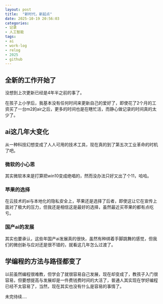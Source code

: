 ```yaml
---
layout: post
title:  "新时代，新起点"
date: 2025-10-19 20:56:03
categories:
- 记录
- 人工智能
tags:
- ai
- work-log
- relog
- 2025
- github
---
```


## 全新的工作开始了
没想到上次更新已经是4年半之前的事了。

在孩子上小学后，我基本没有任何时间来更新自己的爱好了，即使花了2个月的工资买了一台m2的air之后，更多的时间也是在瞎忙活，而静心做记录的时间真的太少了。

## ai这几年大变化

从一种科技幻想变成了人人可用的技术工具，现在真的到了第五次工业革命的时机了吧。

### 微软的小心思

其实微软本来是打算把win10变成绝唱的，然而没办法只好又出了个11，哈哈。

### 苹果的选择

在云技术的ai与本地化的隐私安全上，苹果还是选择了后者，即使这让它在宣传上面对了极大的压力，但我还是相信这是最好的选择，虽然最近买苹果的都有点吃亏。

### 国产ai的发展

其实也要承认，这些年国产ai发展真的很快，虽然有种绑着手脚跳舞的感觉，但我们的微创新与应对还是很不错的，就看这几年怎么过渡了。

## 学编程的方法与路径都变了

以前虽然编程很难教，但学会了就很容易自己发展，现在却变成了，教孩子入门很容易，但要想提高与发展却是一件费钱费时间的大活了，普通人其实现在学好编程已经不太容易了，当然，现在其实也没有什么是容易的事情了。

未完待续....
